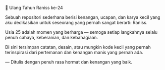 🎂 Ulang Tahun Raniss ke-24

Sebuah repositori sederhana berisi kenangan, ucapan, dan karya kecil yang aku dedikasikan untuk seseorang yang pernah sangat berarti: Raniss.

Usia 25 adalah momen yang berharga — semoga setiap langkahnya selalu penuh cahaya, keberanian, dan kebahagiaan.

Di sini tersimpan catatan, desain, atau mungkin kode kecil yang pernah terinspirasi dari pertemanan dan kenangan manis yang pernah ada.

— Ditulis dengan penuh rasa hormat dan kenangan yang baik.
